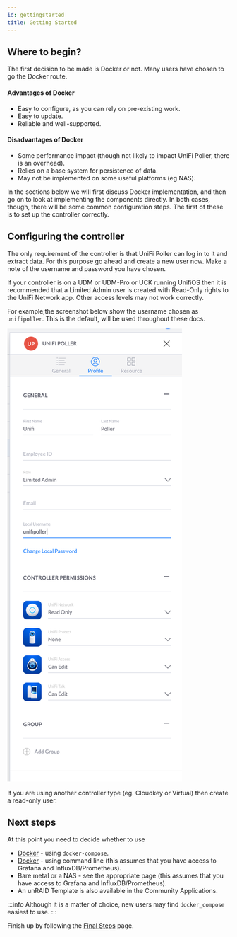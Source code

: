 ```yaml
---
id: gettingstarted
title: Getting Started
---
```


## Where to begin?

The first decision to be made is Docker or not. Many users have chosen to go the Docker route.

#### Advantages of Docker

- Easy to configure, as you can rely on pre-existing work.
- Easy to update.
- Reliable and well-supported.

#### Disadvantages of Docker

- Some performance impact (though not likely to impact UniFi Poller, there is an overhead).
- Relies on a base system for persistence of data.
- May not be implemented on some useful platforms (eg NAS).

In the sections below we will first discuss Docker implementation, and then go on to look at implementing the components directly. In both cases, though, there will be some common configuration steps. The first of these is to set up the controller correctly.

## Configuring the controller

The only requirement of the controller is that UniFi Poller can log in to it and extract data. For this purpose go ahead and create a new user now. Make a note of the username and password you have chosen.

If your controller is on a UDM or UDM-Pro or UCK running UnifiOS then it is recommended that a Limited Admin user is created with Read-Only rights to the UniFi Network app. Other access
levels may not work correctly.

For example,the screenshot below show the username chosen as `unifipoller`. This is the default, will be used throughout these docs.

![img](../../static/img/UDM_user.png)  

If you are using another controller type (eg. Cloudkey or Virtual) then create a read-only user.

## Next steps

At this point you need to decide whether to use
- [Docker](../install/dockercompose) - using `docker-compose`.
- [Docker](../install/docker) - using command line (this assumes that you have access to Grafana and InfluxDB/Prometheus).
- Bare metal or a NAS - see the appropriate page (this assumes that you have access to Grafana and InfluxDB/Prometheus).
- An unRAID Template is also available in the Community Applications.

:::info
Although it is a matter of choice, new users may find `docker_compose` easiest to use.
:::


Finish up by following the [Final Steps](../install/finish) page.
